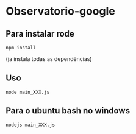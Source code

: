 # Observatorio-google


## Para instalar rode
```
npm install
```
(ja instala todas as dependências)
## Uso
```
node main_XXX.js
```
## Para o ubuntu bash no windows
```
nodejs main_XXX.js
```

